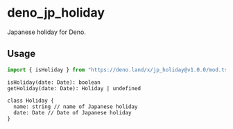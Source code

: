# deno_jp_holiday

Japanese holiday for Deno.

## Usage

```typescript
import { isHoliday } from "https://deno.land/x/jp_holiday@v1.0.0/mod.ts";
```

```
isHoliday(date: Date): boolean
getHoliday(date: Date): Holiday | undefined

class Holiday {
  name: string // name of Japanese holiday
  date: Date // Date of Japanese holiday
}
```
